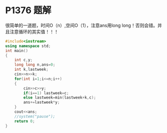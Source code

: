 # P1376 题解

很简单的一道题，时间O（n）,空间O（1），注意ans用long long！否则会错。并且注意循环的其实值！！！

```cpp
#include<iostream>
using namespace std;
int main()
{
    int c,y;
    long long n,ans=0;
    int k,lastweek;
    cin>>n>>k;
    for(int i=1;i<=n;i++)
    {
        cin>>c>>y;
        if(i==1) lastweek=c;
        else lastweek=min(lastweek+k,c);
        ans+=lastweek*y;
    }
    cout<<ans;
    //system("pause");
    return 0;
}

```